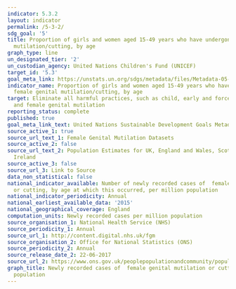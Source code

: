 ```yaml
---
indicator: 5.3.2
layout: indicator
permalink: /5-3-2/
sdg_goal: '5'
title: Proportion of girls and women aged 15-49 years who have undergone female genital
  mutilation/cutting, by age
graph_type: line
un_designated_tier: '2'
un_custodian_agency: United Nations Children's Fund (UNICEF)
target_id: '5.3'
goal_meta_link: https://unstats.un.org/sdgs/metadata/files/Metadata-05-03-02.pdf
indicator_name: Proportion of girls and women aged 15-49 years who have undergone
  female genital mutilation/cutting, by age
target: Eliminate all harmful practices, such as child, early and forced marriage
  and female genital mutilation
reporting_status: complete
published: true
goal_meta_link_text: United Nations Sustainable Development Goals Metadata (pdf 206kB)
source_active_1: true
source_url_text_1: Female Genital Mutilation Datasets
source_active_2: false
source_url_text_2: Population Estimates for UK, England and Wales, Scotland and Northern
  Ireland
source_active_3: false
source_url_3: Link to Source
data_non_statistical: false
national_indicator_available: Number of newly recorded cases of  female genital mutilation
  or cutting, by age at which this occurred, per million population
national_indicator_periodicity: Annual
national_earliest_available_data: '2015'
national_geographical_coverage: England
computation_units: Newly recorded cases per million population
source_organisation_1: National Health Service (NHS)
source_periodicity_1: Annual
source_url_1: http://content.digital.nhs.uk/fgm
source_organisation_2: Office for National Statistics (ONS)
source_periodicity_2: Annual
source_release_date_2: 22-06-2017
source_url_2: https://www.ons.gov.uk/peoplepopulationandcommunity/populationandmigration/populationestimates/datasets/populationestimatesforukenglandandwalesscotlandandnorthernireland
graph_title: Newly recorded cases of  female genital mutilation or cutting per million
  population
---
```

